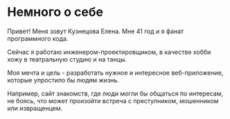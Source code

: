# Немного о себе




Привет! Меня зовут Кузнецова Елена. Мне 41 год и я фанат программного кода.

Сейчас я работаю инженером-проектировщиком, в качестве хобби хожу в театральную студию и на танцы. 

Моя мечта и цель - разработать нужное и интересное веб-приложение, которые упростило бы людям жизнь. 

Например, сайт знакомств, где люди могли бы общаться по интересам, не боясь, что может произойти встреча с преступником, мошенником или извращенцем.